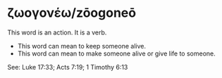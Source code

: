 # ζωογονέω/zōogoneō
This word is an action. It is a verb. 

* This word can mean to keep someone alive.
* This word can mean to make someone alive or give life to someone. 

See: Luke 17:33; Acts 7:19; 1 Timothy 6:13

